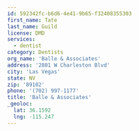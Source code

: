 ```yaml
---
id: 592342fc-b6d6-4e41-9b65-f32408355303
first_name: Tate
last_name: Guild
license: DMD
services:
  - dentist
category: Dentists
org_name: 'Balle & Associates'
address: '2801 W Charleston Blvd'
city: 'Las Vegas'
state: NV
zip: '89102'
phone: '(702) 997-1177'
title: 'Balle & Associates'
_geoloc:
  lat: 36.1592
  lng: -115.247
---
```

